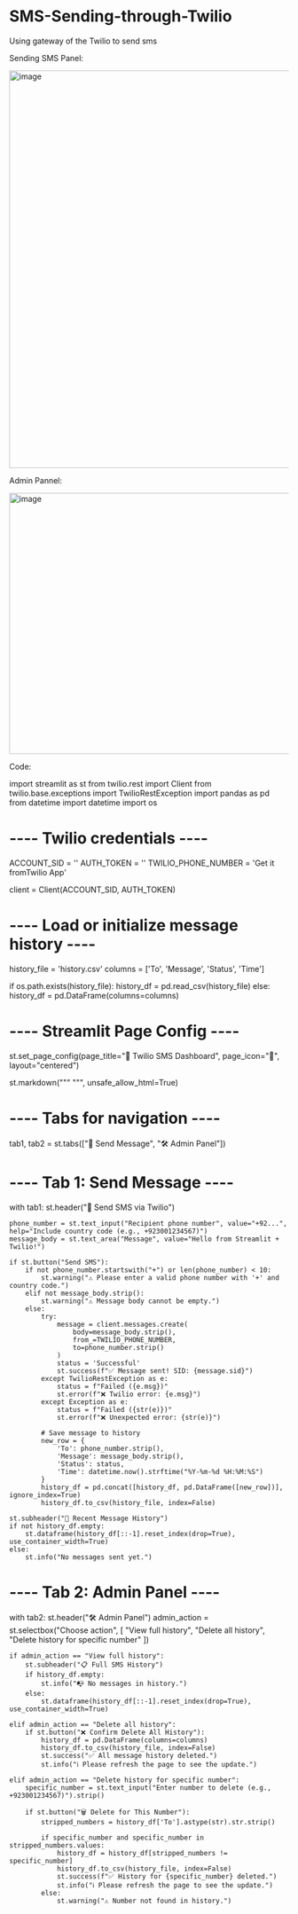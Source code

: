 # SMS-Sending-through-Twilio
Using gateway of the Twilio to send sms 

Sending SMS Panel:

<img width="987" height="717" alt="image" src="https://github.com/user-attachments/assets/49dfd1b9-295c-4961-87f3-0093e16179b6" />


Admin Pannel:

<img width="957" height="471" alt="image" src="https://github.com/user-attachments/assets/45498e82-dfb1-449d-81cc-b1c2c6bc5c7b" />

Code:

import streamlit as st
from twilio.rest import Client
from twilio.base.exceptions import TwilioRestException
import pandas as pd
from datetime import datetime
import os

# ---- Twilio credentials ----
ACCOUNT_SID = ''
AUTH_TOKEN = ''
TWILIO_PHONE_NUMBER = 'Get it fromTwilio App'

client = Client(ACCOUNT_SID, AUTH_TOKEN)

# ---- Load or initialize message history ----
history_file = 'history.csv'
columns = ['To', 'Message', 'Status', 'Time']

if os.path.exists(history_file):
    history_df = pd.read_csv(history_file)
else:
    history_df = pd.DataFrame(columns=columns)

# ---- Streamlit Page Config ----
st.set_page_config(page_title="📲 Twilio SMS Dashboard", page_icon="📱", layout="centered")

st.markdown("""
    <style>
    .main { background-color: #f9f9f9; }
    .stButton>button {
        background-color: #25D366;
        color: white;
        font-weight: bold;
        border-radius: 10px;
        padding: 0.5em 2em;
    }
    .stTextInput>div>div>input {
        border-radius: 10px;
    }
    .stTextArea textarea {
        border-radius: 10px;
    }
    </style>
""", unsafe_allow_html=True)

# ---- Tabs for navigation ----
tab1, tab2 = st.tabs(["📨 Send Message", "🛠️ Admin Panel"])

# ---- Tab 1: Send Message ----
with tab1:
    st.header("📨 Send SMS via Twilio")

    phone_number = st.text_input("Recipient phone number", value="+92...", help="Include country code (e.g., +923001234567)")
    message_body = st.text_area("Message", value="Hello from Streamlit + Twilio!")

    if st.button("Send SMS"):
        if not phone_number.startswith("+") or len(phone_number) < 10:
            st.warning("⚠ Please enter a valid phone number with '+' and country code.")
        elif not message_body.strip():
            st.warning("⚠ Message body cannot be empty.")
        else:
            try:
                message = client.messages.create(
                    body=message_body.strip(),
                    from_=TWILIO_PHONE_NUMBER,
                    to=phone_number.strip()
                )
                status = 'Successful'
                st.success(f"✅ Message sent! SID: {message.sid}")
            except TwilioRestException as e:
                status = f"Failed ({e.msg})"
                st.error(f"❌ Twilio error: {e.msg}")
            except Exception as e:
                status = f"Failed ({str(e)})"
                st.error(f"❌ Unexpected error: {str(e)}")

            # Save message to history
            new_row = {
                'To': phone_number.strip(),
                'Message': message_body.strip(),
                'Status': status,
                'Time': datetime.now().strftime("%Y-%m-%d %H:%M:%S")
            }
            history_df = pd.concat([history_df, pd.DataFrame([new_row])], ignore_index=True)
            history_df.to_csv(history_file, index=False)

    st.subheader("📜 Recent Message History")
    if not history_df.empty:
        st.dataframe(history_df[::-1].reset_index(drop=True), use_container_width=True)
    else:
        st.info("No messages sent yet.")

# ---- Tab 2: Admin Panel ----
with tab2:
    st.header("🛠️ Admin Panel")
    admin_action = st.selectbox("Choose action", [
        "View full history",
        "Delete all history",
        "Delete history for specific number"
    ])

    if admin_action == "View full history":
        st.subheader("📋 Full SMS History")
        if history_df.empty:
            st.info("📭 No messages in history.")
        else:
            st.dataframe(history_df[::-1].reset_index(drop=True), use_container_width=True)

    elif admin_action == "Delete all history":
        if st.button("❌ Confirm Delete All History"):
            history_df = pd.DataFrame(columns=columns)
            history_df.to_csv(history_file, index=False)
            st.success("✅ All message history deleted.")
            st.info("ℹ️ Please refresh the page to see the update.")

    elif admin_action == "Delete history for specific number":
        specific_number = st.text_input("Enter number to delete (e.g., +923001234567)").strip()

        if st.button("🗑️ Delete for This Number"):
            stripped_numbers = history_df['To'].astype(str).str.strip()

            if specific_number and specific_number in stripped_numbers.values:
                history_df = history_df[stripped_numbers != specific_number]
                history_df.to_csv(history_file, index=False)
                st.success(f"✅ History for {specific_number} deleted.")
                st.info("ℹ️ Please refresh the page to see the update.")
            else:
                st.warning("⚠ Number not found in history.")
